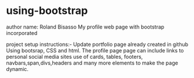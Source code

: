 # using-bootstrap
author name: Roland Bisasso
My profile web page with bootstrap incorporated

project setup instructions:- Update portfolio page already created in github
                             Using bootsrap, CSS and html. The profile page
                             page can include links to personal social media sites
                             use of cards, tables, footers, navbars,span,divs,headers
                             and many more elements to make the page dynamic.
                             
                             
